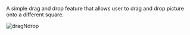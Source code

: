 A simple drag and drop feature that allows user to drag and drop picture onto a different square.

![dragNdrop](https://i.makeagif.com/media/10-18-2022/bwgjk0.gif)
